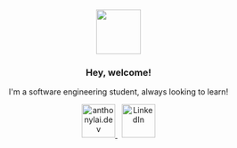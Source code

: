 <h3 align="center"><img src="https://i1.wp.com/media1.giphy.com/media/QORL3lH6yuk8fzKWcc/giphy.gif?resize=640%2C640&ssl=1&crop=1" width="80"></h3>
<h3 align="center">Hey, welcome!</h3>
<p align="center">I'm a software engineering student, always looking to learn!</p>
<p align="center">
  <a href="https://anthonylai.dev">
    <img alt="anthonylai.dev" width="60px" src="https://img.icons8.com/bubbles/100/000000/domain.png"/>
  </a>&nbsp;
  <a href="https://www.linkedin.com/in/anthony-lai-rh/">
    <img alt="LinkedIn" width="60px" src="https://img.icons8.com/bubbles/100/000000/linkedin.png"/>
  </a>
</p>
